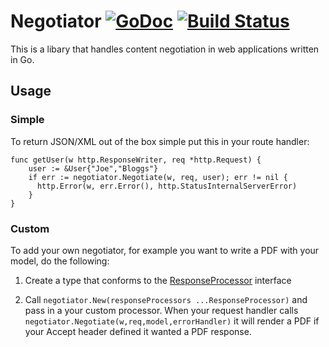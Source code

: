 # Negotiator [![GoDoc](https://godoc.org/github.com/jchannon/negotiator?status.png)](http://godoc.org/github.com/jchannon/negotiator) [![Build Status](https://travis-ci.org/jchannon/negotiator.svg?branch=master)](https://travis-ci.org/jchannon/negotiator)
This is a libary that handles content negotiation in web applications written in Go.

## Usage

### Simple
To return JSON/XML out of the box simple put this in your route handler:
```
func getUser(w http.ResponseWriter, req *http.Request) {
    user := &User{"Joe","Bloggs"}
    if err := negotiator.Negotiate(w, req, user); err != nil {
      http.Error(w, err.Error(), http.StatusInternalServerError)
    }
}
```
### Custom

To add your own negotiator, for example you want to write a PDF with your model, do the following:


1) Create a type that conforms to the [ResponseProcessor](https://github.com/jchannon/negotiator/blob/master/responseprocessor.go) interface

2) Call `negotiator.New(responseProcessors ...ResponseProcessor)` and pass in a your custom processor. When your request handler calls `negotiator.Negotiate(w,req,model,errorHandler)` it will render a PDF if your Accept header defined it wanted a PDF response.
